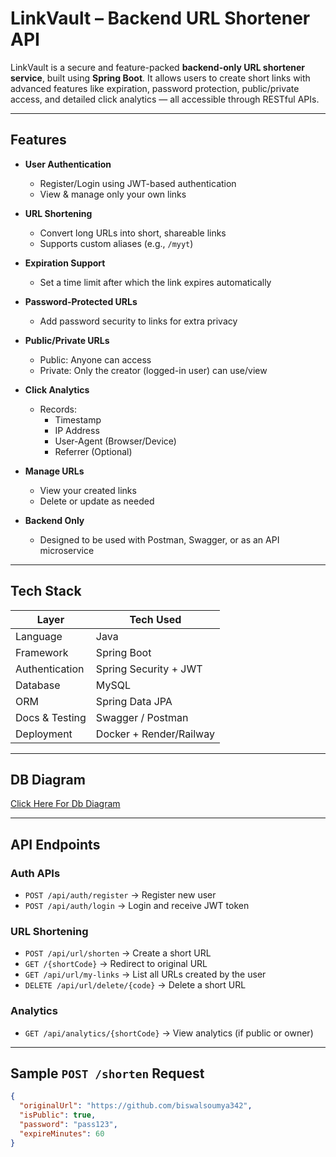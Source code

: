 #  LinkVault – Backend URL Shortener API

LinkVault is a secure and feature-packed **backend-only URL shortener service**, built using **Spring Boot**. It allows users to create short links with advanced features like expiration, password protection, public/private access, and detailed click analytics — all accessible through RESTful APIs.

---

##  Features

-  **User Authentication**
    - Register/Login using JWT-based authentication
    - View & manage only your own links

-  **URL Shortening**
    - Convert long URLs into short, shareable links
    - Supports custom aliases (e.g., `/myyt`)

-  **Expiration Support**
    - Set a time limit after which the link expires automatically

-  **Password-Protected URLs**
    - Add password security to links for extra privacy

-  **Public/Private URLs**
    - Public: Anyone can access
    - Private: Only the creator (logged-in user) can use/view

- **Click Analytics**
    - Records:
        - Timestamp
        - IP Address
        - User-Agent (Browser/Device)
        - Referrer (Optional)

-  **Manage URLs**
    - View your created links
    - Delete or update as needed

-  **Backend Only**
    - Designed to be used with Postman, Swagger, or as an API microservice

---

##  Tech Stack

| Layer          | Tech Used               |
|----------------|-------------------------|
| Language       | Java                    |
| Framework      | Spring Boot             |
| Authentication | Spring Security + JWT   |
| Database       | MySQL                   |
| ORM            | Spring Data JPA         |
| Docs & Testing | Swagger / Postman       |
| Deployment     | Docker + Render/Railway |

---

##  DB Diagram

[Click Here For Db Diagram](https://dbdiagram.io/d/url_shortener-687f12b6f413ba3508ff35e1)

---

##  API Endpoints

###  Auth APIs
- `POST /api/auth/register` → Register new user
- `POST /api/auth/login` → Login and receive JWT token

###  URL Shortening
- `POST /api/url/shorten` → Create a short URL
- `GET /{shortCode}` → Redirect to original URL
- `GET /api/url/my-links` → List all URLs created by the user
- `DELETE /api/url/delete/{code}` → Delete a short URL

###  Analytics
- `GET /api/analytics/{shortCode}` → View analytics (if public or owner)

---

##  Sample `POST /shorten` Request
```json
{
  "originalUrl": "https://github.com/biswalsoumya342",
  "isPublic": true,
  "password": "pass123",
  "expireMinutes": 60
}
```

